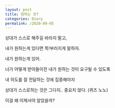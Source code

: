 ```yaml
---
layout: post
title: 원하는 것?
categories: Diary
permalink: /2020-09-05
---
```


상대가 스스로 해주길 바라지 말고,

내가 원하는게 있다면 똑!부러지게 말하자.

내가 원하는게 있어.

너가 어떻게 받아들이전 내가 원하는 것이 요구될 수 있도록

내 의도를 잘 전달하는 것에 집중해야지

상대가 스스로하는 것은 그다지.. 중요치 않다. (퀴즈 노노)

이걸 왜 이제서야 알았을까?